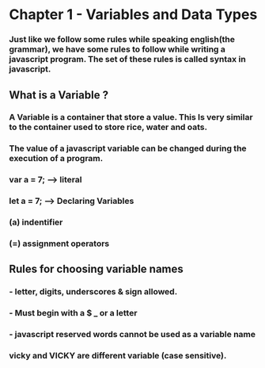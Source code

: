# Chapter 1 -  Variables and Data Types 

### Just like we follow some  rules while speaking english(the grammar), we have some rules to follow while writing a javascript program. The set of these rules is called syntax in javascript.

## What is a Variable ?
### A Variable is a container that store a value. This Is very similar to the container used to store rice, water and oats. 
### The value of a javascript variable can be changed during the execution of a program.

### var a = 7; --> literal
### let a = 7; --> Declaring Variables
###    (a) indentifier 
###    (=) assignment operators

## Rules for choosing variable names 

### - letter, digits, underscores & sign allowed.
### - Must begin with a $ _ or a letter
### - javascript reserved words cannot be used as a variable name 
### vicky and VICKY are different variable (case sensitive).

  
